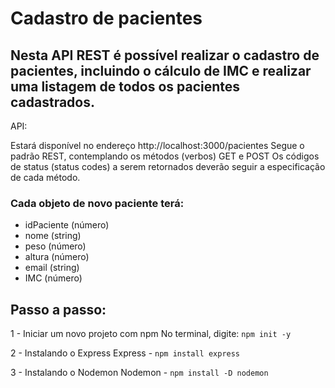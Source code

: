 # Cadastro de pacientes
## Nesta API REST é possível realizar o cadastro de pacientes, incluindo o cálculo de IMC e realizar uma listagem de todos os pacientes cadastrados.

API:

Estará disponível no endereço http://localhost:3000/pacientes
Segue o padrão REST, contemplando os métodos (verbos) GET e POST
Os códigos de status (status codes) a serem retornados deverão seguir a especificação de cada método.

### Cada objeto de novo paciente terá:

- idPaciente (número)
- nome (string)
- peso (número)
- altura (número)
- email (string)
- IMC (número)

## Passo a passo:

1 - Iniciar um novo projeto com npm
No terminal, digite:
``` npm init -y ```

2 - Instalando o Express
Express - ``` npm install express ```

3 - Instalando o Nodemon
Nodemon - ``` npm install -D nodemon ```


